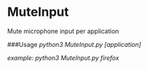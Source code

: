 # MuteInput
Mute microphone input per application

###Usage
*python3 MuteInput.py [application]*

*example: python3 MuteInput.py firefox*
